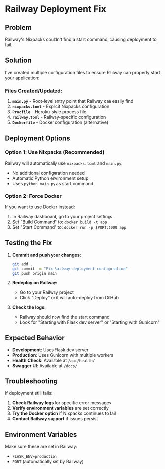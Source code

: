 # Railway Deployment Fix

## Problem
Railway's Nixpacks couldn't find a start command, causing deployment to fail.

## Solution
I've created multiple configuration files to ensure Railway can properly start your application:

### Files Created/Updated:

1. **`main.py`** - Root-level entry point that Railway can easily find
2. **`nixpacks.toml`** - Explicit Nixpacks configuration
3. **`Procfile`** - Heroku-style process file
4. **`railway.toml`** - Railway-specific configuration
5. **`Dockerfile`** - Docker configuration (alternative)

## Deployment Options

### Option 1: Use Nixpacks (Recommended)
Railway will automatically use `nixpacks.toml` and `main.py`:
- No additional configuration needed
- Automatic Python environment setup
- Uses `python main.py` as start command

### Option 2: Force Docker
If you want to use Docker instead:
1. In Railway dashboard, go to your project settings
2. Set "Build Command" to: `docker build -t app .`
3. Set "Start Command" to: `docker run -p $PORT:5000 app`

## Testing the Fix

1. **Commit and push your changes:**
   ```bash
   git add .
   git commit -m "Fix Railway deployment configuration"
   git push origin main
   ```

2. **Redeploy on Railway:**
   - Go to your Railway project
   - Click "Deploy" or it will auto-deploy from GitHub

3. **Check the logs:**
   - Railway should now find the start command
   - Look for "Starting with Flask dev server" or "Starting with Gunicorn"

## Expected Behavior

- **Development**: Uses Flask dev server
- **Production**: Uses Gunicorn with multiple workers
- **Health Check**: Available at `/api/health/`
- **Swagger UI**: Available at `/docs/`

## Troubleshooting

If deployment still fails:

1. **Check Railway logs** for specific error messages
2. **Verify environment variables** are set correctly
3. **Try the Docker option** if Nixpacks continues to fail
4. **Contact Railway support** if issues persist

## Environment Variables

Make sure these are set in Railway:
- `FLASK_ENV=production`
- `PORT` (automatically set by Railway)
